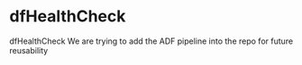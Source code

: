 # dfHealthCheck
dfHealthCheck
We are trying to add the ADF pipeline into the repo for future reusability

